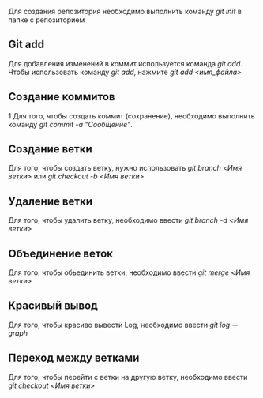 Для создания репозитория необходимо выполнить команду *git init* в папке с репозиторием 

## Git add

Для добавления изменений в коммит используется команда *git add*. Чтобы использовать команду *git add*, нажмите *git add <имя_файла>* 

## Создание коммитов

1 Для того, чтобы создать коммит (сохранение), необходимо выполнить команду *git commit -a "Сообщение"*.

## Создание ветки

Для того, чтобы создать ветку, нужно использовать *git branch <Имя ветки>* или *git checkout -b <Имя ветки>* 

## Удаление ветки

Для того, чтобы удалить ветку, необходимо ввести *git branch -d <Имя ветки>* 

## Объединение веток

Для того, чтобы обьединить ветки, необходимо ввести *git merge <Имя ветки>*

## Красивый вывод

Для того, чтобы красиво вывести Log, необходимо ввести *git log --graph*

## Переход между ветками

Для того, чтобы перейти с ветки на другую ветку, необходимо ввести *git checkout <Имя ветки>*

